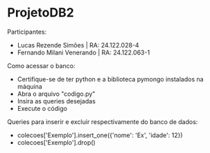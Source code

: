 # ProjetoDB2

Participantes:
- Lucas Rezende Simões | RA: 24.122.028-4
- Fernando Milani Venerando | RA: 24.122.063-1

Como acessar o banco:
- Certifique-se de ter python e a biblioteca pymongo instalados na máquina
- Abra o arquivo "codigo.py"
- Insira as queries desejadas
- Execute o código

Queries para inserir e excluir respectivamente do banco de dados:
- colecoes['Exemplo'].insert_one({'nome': 'Ex', 'idade': 12})
- colecoes['Exemplo'].drop()
